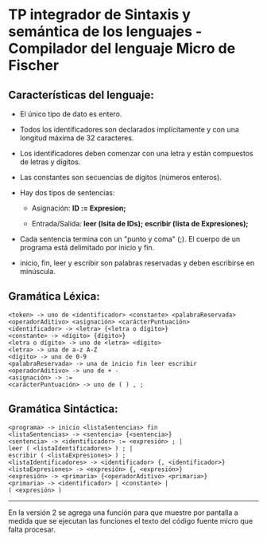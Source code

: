 # TP integrador de Sintaxis y semántica de los lenguajes - Compilador del lenguaje Micro de Fischer

## Características del lenguaje: 

* El único tipo de dato es entero.
* Todos los identificadores son declarados implícitamente y con una longitud máxima de 32 caracteres.
* Los identificadores deben comenzar con una letra y están compuestos de letras y dígitos.
* Las constantes son secuencias de dígitos (números enteros).
* Hay dos tipos de sentencias:
  * Asignación:
	    **ID := Expresion;**
  
  * Entrada/Salida:
	    **leer (lsita de IDs);**
	    **escribir (lista de Expresiones);**
    
* Cada sentencia termina con un "punto y coma" (;). El cuerpo de un programa está delimitado por inicio y fin.
* inicio, fin, leer y escribir son palabras reservadas y deben escribirse en minúscula.


## Gramática Léxica:
```
<token> -> uno de <identificador> <constante> <palabraReservada>
<operadorAditivo> <asignación> <carácterPuntuación>
<identificador> -> <letra> {<letra o dígito>}
<constante> -> <dígito> {dígito>}
<letra o dígito> -> uno de <letra> <dígito>
<letra> -> una de a-z A-Z
<dígito> -> uno de 0-9
<palabraReservada> -> una de inicio fin leer escribir
<operadorAditivo> -> uno de + -
<asignación> -> :=
<carácterPuntuación> -> uno de ( ) , ; 
```

## Gramática Sintáctica:
```
<programa> -> inicio <listaSentencias> fin
<listaSentencias> -> <sentencia> {<sentencia>}
<sentencia> -> <identificador> := <expresión> ; |
leer ( <listaIdentificadores> ) ; |
escribir ( <listaExpresiones> ) ;
<listaIdentificadores> -> <identificador> {, <identificador>}
<listaExpresiones> -> <expresión> {, <expresión>}
<expresión> -> <primaria> {<operadorAditivo> <primaria>}
<primaria> -> <identificador> | <constante> |
( <expresión> )
```

---
En la versión 2 se agrega una función para que muestre por pantalla a medida que se ejecutan las funciones el texto del código fuente micro que falta procesar.
